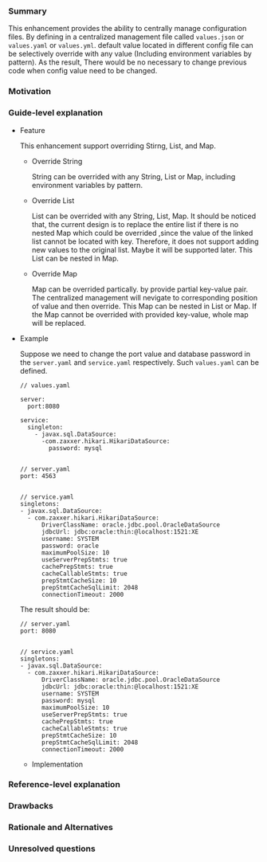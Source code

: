 ### Summary
  This enhancement provides the ability to centrally manage configuration files. By 
  defining in a centralized management file called `values.json` or `values.yaml`
  or `values.yml`. default value located in different config file can be selectively 
  override with any value (Including environment variables by pattern). As the result,
  There would be no necessary to change previous code when config value need to be 
  changed.

### Motivation


### Guide-level explanation
* Feature

  This enhancement support overriding Stirng, List, and Map.
  
  * Override String
  
    String can be overrided with any String, List or Map, including environment variables 
    by pattern.
    
  * Override List
  
    List can be overrided with any String, List, Map. It should be noticed that, the current 
    design is to replace the entire list if there is no nested Map which could be overrided
    ,since the value of the linked list cannot be located with key. Therefore, it does not 
    support adding new values to the original list. Maybe it will be supported later. 
    This List can be nested in Map. 
    
  * Override Map
  
    Map can be overrided partically. by provide partial key-value pair. The centralized
    management will nevigate to corresponding position of value and then override. This
    Map can be nested in List or Map. If the Map cannot be overrided with provided key-value, 
    whole map will be replaced.
  
* Example

  Suppose we need to change the port value and database password in the `server.yaml` 
  and `service.yaml` respectively. Such `values.yaml` can be defined.
  ```
  // values.yaml
  
  server:
    port:8080

  service:
    singleton:
      - javax.sql.DataSource:
        -com.zaxxer.hikari.HikariDataSource:
          password: mysql


  // server.yaml
  port: 4563


  // service.yaml
  singletons:
  - javax.sql.DataSource:
    - com.zaxxer.hikari.HikariDataSource:
        DriverClassName: oracle.jdbc.pool.OracleDataSource
        jdbcUrl: jdbc:oracle:thin:@localhost:1521:XE
        username: SYSTEM
        password: oracle
        maximumPoolSize: 10
        useServerPrepStmts: true
        cachePrepStmts: true
        cacheCallableStmts: true
        prepStmtCacheSize: 10
        prepStmtCacheSqlLimit: 2048
        connectionTimeout: 2000
  ```
  The result should be:
  ```
  // server.yaml
  port: 8080
  
  
  // service.yaml
  singletons:
  - javax.sql.DataSource:
    - com.zaxxer.hikari.HikariDataSource:
        DriverClassName: oracle.jdbc.pool.OracleDataSource
        jdbcUrl: jdbc:oracle:thin:@localhost:1521:XE
        username: SYSTEM
        password: mysql
        maximumPoolSize: 10
        useServerPrepStmts: true
        cachePrepStmts: true
        cacheCallableStmts: true
        prepStmtCacheSize: 10
        prepStmtCacheSqlLimit: 2048
        connectionTimeout: 2000
  ```
  
  * Implementation
      
### Reference-level explanation


### Drawbacks


### Rationale and Alternatives


### Unresolved questions
